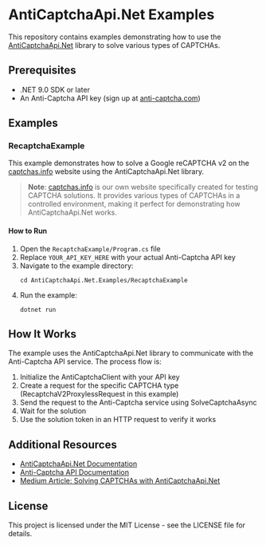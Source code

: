 # AntiCaptchaApi.Net Examples

This repository contains examples demonstrating how to use the [AntiCaptchaApi.Net](https://github.com/RemarkableSolutionsAdmin/AntiCaptchaApi.Net) library to solve various types of CAPTCHAs.

## Prerequisites

- .NET 9.0 SDK or later
- An Anti-Captcha API key (sign up at [anti-captcha.com](https://anti-captcha.com))

## Examples

### RecaptchaExample

This example demonstrates how to solve a Google reCAPTCHA v2 on the [captchas.info](https://captchas.info) website using the AntiCaptchaApi.Net library.

> **Note**: [captchas.info](https://captchas.info) is our own website specifically created for testing CAPTCHA solutions. It provides various types of CAPTCHAs in a controlled environment, making it perfect for demonstrating how AntiCaptchaApi.Net works.

#### How to Run

1. Open the `RecaptchaExample/Program.cs` file
2. Replace `YOUR_API_KEY_HERE` with your actual Anti-Captcha API key
3. Navigate to the example directory:
   ```
   cd AntiCaptchaApi.Net.Examples/RecaptchaExample
   ```
4. Run the example:
   ```
   dotnet run
   ```

## How It Works

The example uses the AntiCaptchaApi.Net library to communicate with the Anti-Captcha API service. The process flow is:

1. Initialize the AntiCaptchaClient with your API key
2. Create a request for the specific CAPTCHA type (RecaptchaV2ProxylessRequest in this example)
3. Send the request to the Anti-Captcha service using SolveCaptchaAsync
4. Wait for the solution
5. Use the solution token in an HTTP request to verify it works

## Additional Resources

- [AntiCaptchaApi.Net Documentation](https://github.com/RemarkableSolutionsAdmin/AntiCaptchaApi.Net)
- [Anti-Captcha API Documentation](https://anti-captcha.com/apidoc)
- [Medium Article: Solving CAPTCHAs with AntiCaptchaApi.Net](https://medium.com/@remarkablesolutions/solving-captchas-with-anticaptchaapi-net-a-comprehensive-guide-XXXX)

## License

This project is licensed under the MIT License - see the LICENSE file for details.